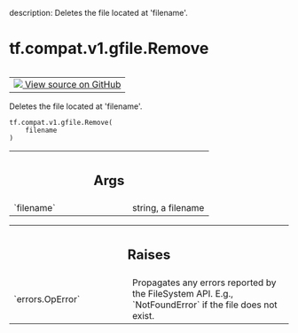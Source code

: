 description: Deletes the file located at 'filename'.

<div itemscope itemtype="http://developers.google.com/ReferenceObject">
<meta itemprop="name" content="tf.compat.v1.gfile.Remove" />
<meta itemprop="path" content="Stable" />
</div>

# tf.compat.v1.gfile.Remove

<!-- Insert buttons and diff -->

<table class="tfo-notebook-buttons tfo-api nocontent" align="left">
<td>
  <a target="_blank" href="https://github.com/tensorflow/tensorflow/blob/r2.4/tensorflow/python/lib/io/file_io.py#L274-L285">
    <img src="https://www.tensorflow.org/images/GitHub-Mark-32px.png" />
    View source on GitHub
  </a>
</td>
</table>



Deletes the file located at 'filename'.

<pre class="devsite-click-to-copy prettyprint lang-py tfo-signature-link">
<code>tf.compat.v1.gfile.Remove(
    filename
)
</code></pre>



<!-- Placeholder for "Used in" -->


<!-- Tabular view -->
 <table class="responsive fixed orange">
<colgroup><col width="214px"><col></colgroup>
<tr><th colspan="2"><h2 class="add-link">Args</h2></th></tr>

<tr>
<td>
`filename`
</td>
<td>
string, a filename
</td>
</tr>
</table>



<!-- Tabular view -->
 <table class="responsive fixed orange">
<colgroup><col width="214px"><col></colgroup>
<tr><th colspan="2"><h2 class="add-link">Raises</h2></th></tr>

<tr>
<td>
`errors.OpError`
</td>
<td>
Propagates any errors reported by the FileSystem API.  E.g.,
`NotFoundError` if the file does not exist.
</td>
</tr>
</table>

